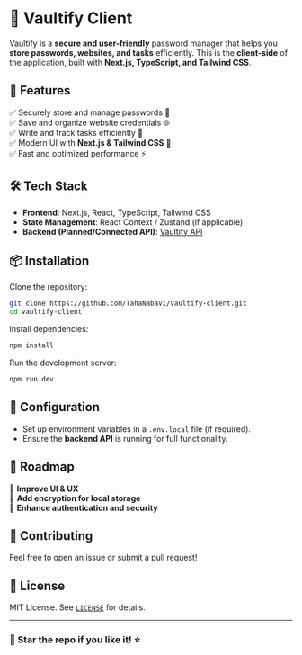 # 🔐 Vaultify Client

Vaultify is a **secure and user-friendly** password manager that helps you **store passwords, websites, and tasks** efficiently. This is the **client-side** of the application, built with **Next.js, TypeScript, and Tailwind CSS**.

## 🚀 Features

✅ Securely store and manage passwords 🔑  
✅ Save and organize website credentials 🌐  
✅ Write and track tasks efficiently 📝  
✅ Modern UI with **Next.js & Tailwind CSS** 🎨  
✅ Fast and optimized performance ⚡  

## 🛠️ Tech Stack

- **Frontend**: Next.js, React, TypeScript, Tailwind CSS  
- **State Management**: React Context / Zustand (if applicable)  
- **Backend (Planned/Connected API)**: [Vaultify API](#)  

## 📦 Installation

Clone the repository:  

```sh
git clone https://github.com/TahaNabavi/vaultify-client.git
cd vaultify-client
```

Install dependencies:  

```sh
npm install
```

Run the development server:  

```sh
npm run dev
```

## 🔧 Configuration

- Set up environment variables in a `.env.local` file (if required).  
- Ensure the **backend API** is running for full functionality.  

## 📝 Roadmap

🔹 **Improve UI & UX**  
🔹 **Add encryption for local storage**  
🔹 **Enhance authentication and security**  

## 🤝 Contributing

Feel free to open an issue or submit a pull request!  

## 📜 License

MIT License. See [`LICENSE`](LICENSE) for details.  

---

### 🌟 Star the repo if you like it! ⭐  
